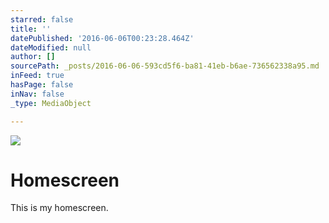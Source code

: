 ```yaml
---
starred: false
title: ''
datePublished: '2016-06-06T00:23:28.464Z'
dateModified: null
author: []
sourcePath: _posts/2016-06-06-593cd5f6-ba81-41eb-b6ae-736562338a95.md
inFeed: true
hasPage: false
inNav: false
_type: MediaObject

---
```

![](https://the-grid-user-content.s3-us-west-2.amazonaws.com/be9d6749-ef5b-4ba6-981c-03ed63f27742.jpg)

# Homescreen

This is my homescreen.